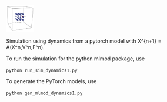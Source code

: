 <p align="left">
<img src="doc_img/dynamics1.png" width="15%"> 
</p>

Simulation using dynamics from a pytorch model with X^{n+1} = A(X^n,V^n,F^n).

To run the simulation for the python mlmod package, use 

```python run_sim_dynamics1.py```

To generate the PyTorch models, use 

```python gen_mlmod_dynamics1.py```

